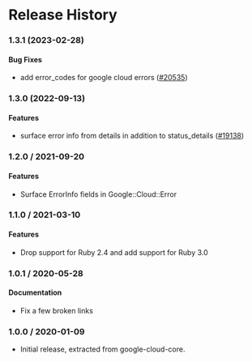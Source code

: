 # Release History

### 1.3.1 (2023-02-28)

#### Bug Fixes

* add error_codes for google cloud errors ([#20535](https://github.com/googleapis/google-cloud-ruby/issues/20535)) 

### 1.3.0 (2022-09-13)

#### Features

* surface error info from details in addition to status_details ([#19138](https://github.com/googleapis/google-cloud-ruby/issues/19138)) 

### 1.2.0 / 2021-09-20

#### Features

* Surface ErrorInfo fields in Google::Cloud::Error

### 1.1.0 / 2021-03-10

#### Features

* Drop support for Ruby 2.4 and add support for Ruby 3.0

### 1.0.1 / 2020-05-28

#### Documentation

* Fix a few broken links

### 1.0.0 / 2020-01-09

* Initial release, extracted from google-cloud-core.
